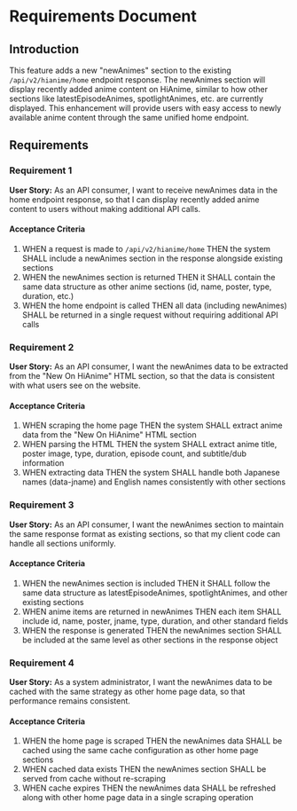 # Requirements Document

## Introduction

This feature adds a new "newAnimes" section to the existing `/api/v2/hianime/home` endpoint response. The newAnimes section will display recently added anime content on HiAnime, similar to how other sections like latestEpisodeAnimes, spotlightAnimes, etc. are currently displayed. This enhancement will provide users with easy access to newly available anime content through the same unified home endpoint.

## Requirements

### Requirement 1

**User Story:** As an API consumer, I want to receive newAnimes data in the home endpoint response, so that I can display recently added anime content to users without making additional API calls.

#### Acceptance Criteria

1. WHEN a request is made to `/api/v2/hianime/home` THEN the system SHALL include a newAnimes section in the response alongside existing sections
2. WHEN the newAnimes section is returned THEN it SHALL contain the same data structure as other anime sections (id, name, poster, type, duration, etc.)
3. WHEN the home endpoint is called THEN all data (including newAnimes) SHALL be returned in a single request without requiring additional API calls

### Requirement 2

**User Story:** As an API consumer, I want the newAnimes data to be extracted from the "New On HiAnime" HTML section, so that the data is consistent with what users see on the website.

#### Acceptance Criteria

1. WHEN scraping the home page THEN the system SHALL extract anime data from the "New On HiAnime" HTML section
2. WHEN parsing the HTML THEN the system SHALL extract anime title, poster image, type, duration, episode count, and subtitle/dub information
3. WHEN extracting data THEN the system SHALL handle both Japanese names (data-jname) and English names consistently with other sections

### Requirement 3

**User Story:** As an API consumer, I want the newAnimes section to maintain the same response format as existing sections, so that my client code can handle all sections uniformly.

#### Acceptance Criteria

1. WHEN the newAnimes section is included THEN it SHALL follow the same data structure as latestEpisodeAnimes, spotlightAnimes, and other existing sections
2. WHEN anime items are returned in newAnimes THEN each item SHALL include id, name, poster, jname, type, duration, and other standard fields
3. WHEN the response is generated THEN the newAnimes section SHALL be included at the same level as other sections in the response object

### Requirement 4

**User Story:** As a system administrator, I want the newAnimes data to be cached with the same strategy as other home page data, so that performance remains consistent.

#### Acceptance Criteria

1. WHEN the home page is scraped THEN the newAnimes data SHALL be cached using the same cache configuration as other home page sections
2. WHEN cached data exists THEN the newAnimes section SHALL be served from cache without re-scraping
3. WHEN cache expires THEN the newAnimes data SHALL be refreshed along with other home page data in a single scraping operation